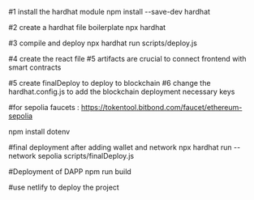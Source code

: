 #1 install the hardhat module
npm install --save-dev hardhat

#2 create a hardhat file boilerplate
npx hardhat

#3 compile and deploy
npx hardhat run scripts/deploy.js


#4 create the react file 
#5 artifacts are crucial to connect frontend with smart contracts

#5 create finalDeploy to deploy to blockchain
#6 change the hardhat.config.js to add the blockchain deployment necessary keys

#for sepolia faucets : 
https://tokentool.bitbond.com/faucet/ethereum-sepolia

npm install dotenv

#final deployment after adding wallet and network
npx hardhat run --network sepolia scripts/finalDeploy.js


#Deployment of DAPP
npm run build

#use netlify to deploy the project